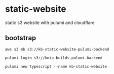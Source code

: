 # static-website
static s3 website with pulumi and cloudflare

## bootstrap

```
aws s3 mb s3://kb-static-website-pulumi-backend
```

```
pulumi login s3://knip-builds-pulumi-backend
```


```
pulumi new typescript --name kb-static-website
```